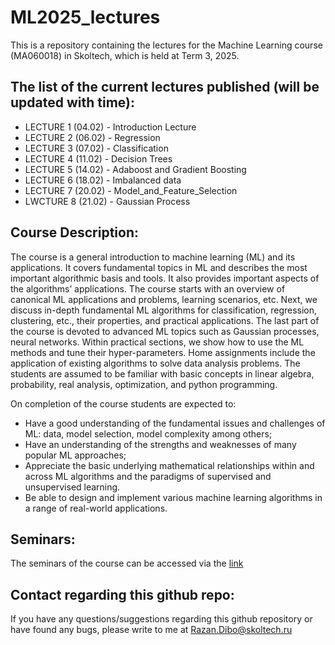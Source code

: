 # ML2025_lectures
This is a repository containing the lectures for the Machine Learning course (MA060018) in Skoltech, which is held at Term 3, 2025.

## The list of the current lectures published (will be updated with time):

- LECTURE 1 (04.02) - Introduction Lecture
- LECTURE 2 (06.02) - Regression
- LECTURE 3 (07.02) - Classification
- LECTURE 4 (11.02) - Decision Trees
- LECTURE 5 (14.02) - Adaboost and Gradient Boosting
- LECTURE 6 (18.02) - Imbalanced data
- LECTURE 7 (20.02) - Model_and_Feature_Selection
- LWCTURE 8 (21.02) - Gaussian Process


## Course Description:

The course is a general introduction to machine learning (ML) and its applications. It covers fundamental topics in ML and describes the most important algorithmic basis and tools. It also provides important aspects of the algorithms’ applications. The course starts with an overview of canonical ML applications and problems, learning scenarios, etc. Next, we discuss in-depth fundamental ML algorithms for classification, regression, clustering, etc., their properties, and practical applications. The last part of the course is devoted to advanced ML topics such as Gaussian processes, neural networks. Within practical sections, we show how to use the ML methods and tune their hyper-parameters. Home assignments include the application of existing algorithms to solve data analysis problems. The students are assumed to be familiar with basic concepts in linear algebra, probability, real analysis, optimization, and python programming.

On completion of the course students are expected to:

- Have a good understanding of the fundamental issues and challenges of ML: data, model selection, model complexity among others;
- Have an understanding of the strengths and weaknesses of many popular ML approaches;
- Appreciate the basic underlying mathematical relationships within and across ML algorithms and the paradigms of supervised and unsupervised learning.
- Be able to design and implement various machine learning algorithms in a range of real-world applications.

## Seminars:

The seminars of the course can be accessed via the [link](https://github.com/adasegroup/ML2025_seminars)

## Contact regarding this github repo:

If you have any questions/suggestions regarding this github repository or have found any bugs, please write to me at Razan.Dibo@skoltech.ru
